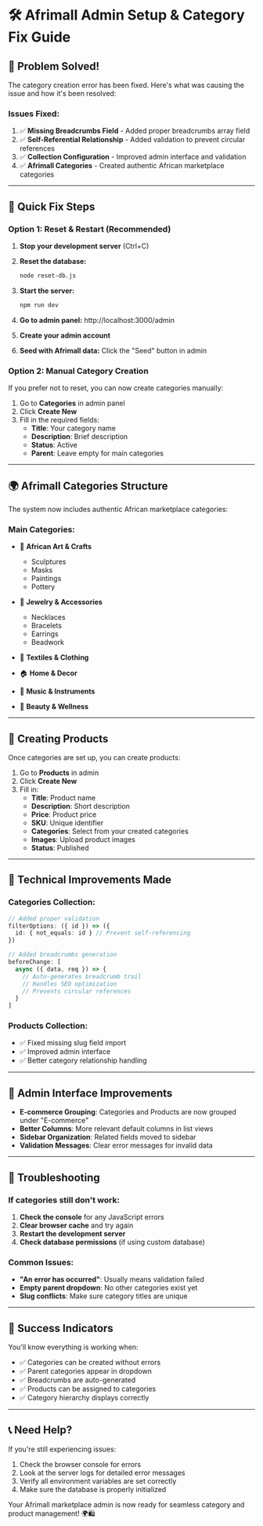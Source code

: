 # 🛠️ Afrimall Admin Setup & Category Fix Guide

## 🎯 **Problem Solved!**

The category creation error has been fixed. Here's what was causing the issue and how it's been resolved:

### **Issues Fixed:**

1. ✅ **Missing Breadcrumbs Field** - Added proper breadcrumbs array field
2. ✅ **Self-Referential Relationship** - Added validation to prevent circular references
3. ✅ **Collection Configuration** - Improved admin interface and validation
4. ✅ **Afrimall Categories** - Created authentic African marketplace categories

---

## 🚀 **Quick Fix Steps**

### **Option 1: Reset & Restart (Recommended)**

1. **Stop your development server** (Ctrl+C)

2. **Reset the database:**
   ```bash
   node reset-db.js
   ```

3. **Start the server:**
   ```bash
   npm run dev
   ```

4. **Go to admin panel:** http://localhost:3000/admin

5. **Create your admin account**

6. **Seed with Afrimall data:** Click the "Seed" button in admin

### **Option 2: Manual Category Creation**

If you prefer not to reset, you can now create categories manually:

1. Go to **Categories** in admin panel
2. Click **Create New**
3. Fill in the required fields:
   - **Title**: Your category name
   - **Description**: Brief description
   - **Status**: Active
   - **Parent**: Leave empty for main categories

---

## 🌍 **Afrimall Categories Structure**

The system now includes authentic African marketplace categories:

### **Main Categories:**
- 🎨 **African Art & Crafts**
  - Sculptures
  - Masks  
  - Paintings
  - Pottery

- 💎 **Jewelry & Accessories**
  - Necklaces
  - Bracelets
  - Earrings
  - Beadwork

- 👗 **Textiles & Clothing**
- 🏠 **Home & Decor**
- 🎵 **Music & Instruments**
- 💄 **Beauty & Wellness**

---

## 📝 **Creating Products**

Once categories are set up, you can create products:

1. Go to **Products** in admin
2. Click **Create New**
3. Fill in:
   - **Title**: Product name
   - **Description**: Short description
   - **Price**: Product price
   - **SKU**: Unique identifier
   - **Categories**: Select from your created categories
   - **Images**: Upload product images
   - **Status**: Published

---

## 🔧 **Technical Improvements Made**

### **Categories Collection:**
```typescript
// Added proper validation
filterOptions: ({ id }) => ({
  id: { not_equals: id } // Prevent self-referencing
})

// Added breadcrumbs generation
beforeChange: [
  async ({ data, req }) => {
    // Auto-generates breadcrumb trail
    // Handles SEO optimization
    // Prevents circular references
  }
]
```

### **Products Collection:**
- ✅ Fixed missing slug field import
- ✅ Improved admin interface
- ✅ Better category relationship handling

---

## 🎨 **Admin Interface Improvements**

- **E-commerce Grouping**: Categories and Products are now grouped under "E-commerce"
- **Better Columns**: More relevant default columns in list views
- **Sidebar Organization**: Related fields moved to sidebar
- **Validation Messages**: Clear error messages for invalid data

---

## 🚨 **Troubleshooting**

### **If categories still don't work:**

1. **Check the console** for any JavaScript errors
2. **Clear browser cache** and try again
3. **Restart the development server**
4. **Check database permissions** (if using custom database)

### **Common Issues:**

- **"An error has occurred"**: Usually means validation failed
- **Empty parent dropdown**: No other categories exist yet
- **Slug conflicts**: Make sure category titles are unique

---

## 🎉 **Success Indicators**

You'll know everything is working when:

- ✅ Categories can be created without errors
- ✅ Parent categories appear in dropdown
- ✅ Breadcrumbs are auto-generated
- ✅ Products can be assigned to categories
- ✅ Category hierarchy displays correctly

---

## 📞 **Need Help?**

If you're still experiencing issues:

1. Check the browser console for errors
2. Look at the server logs for detailed error messages
3. Verify all environment variables are set correctly
4. Make sure the database is properly initialized

Your Afrimall marketplace admin is now ready for seamless category and product management! 🌍🛍️

